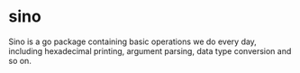 sino
====

Sino is a go package containing basic operations we do every day, including hexadecimal printing, argument parsing, data type conversion and so on.

